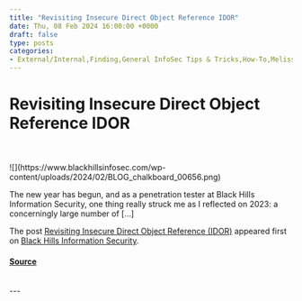 ```yaml
---
title: "Revisiting Insecure Direct Object Reference IDOR"
date: Thu, 08 Feb 2024 16:00:00 +0000
draft: false
type: posts
categories: 
- External/Internal,Finding,General InfoSec Tips & Tricks,How-To,Melissa Bruno,Web App,IDOR,Insecure Direct Object Reference
---
```

# Revisiting Insecure Direct Object Reference IDOR

<br/>

<br/>
![](https://www.blackhillsinfosec.com/wp-content/uploads/2024/02/BLOG_chalkboard_00656.png)

The new year has begun, and as a penetration tester at Black Hills Information Security, one thing really struck me as I reflected on 2023: a concerningly large number of \[…\]

The post [Revisiting Insecure Direct Object Reference (IDOR)](https://www.blackhillsinfosec.com/revisiting-insecure-direct-object-reference-idor/) appeared first on [Black Hills Information Security](https://www.blackhillsinfosec.com).

#### [Source](https://www.blackhillsinfosec.com/revisiting-insecure-direct-object-reference-idor/)

<br/>
---
